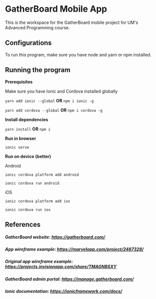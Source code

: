 # GatherBoard Mobile App

This is the workspace for the GatherBoard mobile project for UM's Advanced Programming course. 

## Configurations
To run this program, make sure you have node and yarn or npm installed.

## Running the program

<b>Prerequisites</b>

Make sure you have Ionic and Cordova installed globally

`yarn add ionic --global` <b>OR</b> `npm i ionic -g`

`yarn add cordova --global` <b>OR</b> `npm i cordova -g`

<b>Install dependencies</b>

`yarn install` <b>OR</b> `npm i`

<b>Run in browser</b>

`ionic serve`

<b>Run on device (better)</b>

Android

`ionic cordova platform add android`

`ionic cordova run android`

iOS

`ionic cordova platform add ios`

`ionic cordova run ios`

## References
##### GatherBoard website: https://gatherboard.com/
##### App wireframe example: https://marvelapp.com/project/2487328/
##### Original app wireframe example: https://projects.invisionapp.com/share/TMAGNBSXY
##### GatherBoard admin portal: https://manage.gatherboard.com/
##### Ionic documentation: https://ionicframework.com/docs/
